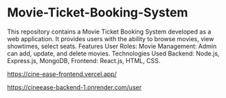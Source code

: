 # Movie-Ticket-Booking-System
This repository contains a Movie Ticket Booking System developed as a web application. It provides users with the ability to browse movies, view showtimes, select seats. Features User Roles: Movie Management: Admin can add, update, and delete movies. Technologies Used Backend: Node.js, Express.js, MongoDB, Frontend: React.js, HTML, CSS.




https://cine-ease-frontend.vercel.app/




https://cineease-backend-1.onrender.com/user
